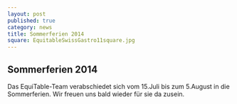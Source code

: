 ```yaml
---
layout: post
published: true
category: news
title: Sommerferien 2014
square: EquitableSwissGastro11square.jpg
---
```

## Sommerferien 2014

Das EquiTable-Team verabschiedet sich vom 15.Juli bis zum 5.August in die Sommerferien.
Wir freuen uns bald wieder für sie da zusein.
